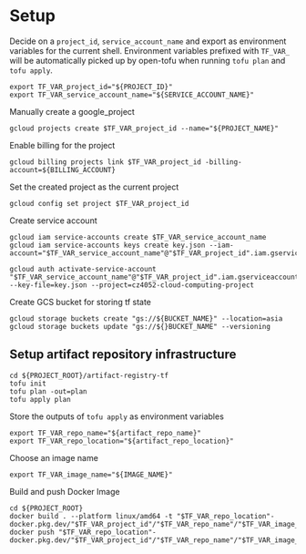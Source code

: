 # Setup

Decide on a `project_id`, `service_account_name` and export as environment variables for the current shell.
Environment variables prefixed with `TF_VAR_` will be automatically picked up by open-tofu when running `tofu plan` and `tofu apply`.
```{bash}
export TF_VAR_project_id="${PROJECT_ID}"
export TF_VAR_service_account_name="${SERVICE_ACCOUNT_NAME}"
```

Manually create a google_project
```{bash}
gcloud projects create $TF_VAR_project_id --name="${PROJECT_NAME}"
```

Enable billing for the project
```
gcloud billing projects link $TF_VAR_project_id -billing-account=${BILLING_ACCOUNT}
```

Set the created project as the current project
```
gcloud config set project $TF_VAR_project_id
```

Create service account
```{bash}
gcloud iam service-accounts create $TF_VAR_service_account_name
gcloud iam service-accounts keys create key.json --iam-account="$TF_VAR_service_account_name"@"$TF_VAR_project_id".iam.gserviceaccount.com

gcloud auth activate-service-account "$TF_VAR_service_account_name"@"$TF_VAR_project_id".iam.gserviceaccount.com --key-file=key.json --project=cz4052-cloud-computing-project
```

Create GCS bucket for storing tf state
```{bash}
gcloud storage buckets create "gs://${BUCKET_NAME}" --location=asia 
gcloud storage buckets update "gs://${}BUCKET_NAME" --versioning
```

## Setup artifact repository infrastructure
```{bash}
cd ${PROJECT_ROOT}/artifact-registry-tf
tofu init
tofu plan -out=plan
tofu apply plan
```

Store the outputs of `tofu apply` as environment variables
```{bash}
export TF_VAR_repo_name="${artifact_repo_name}"
export TF_VAR_repo_location="${artifact_repo_location}"
```

Choose an image name
```{bash}
export TF_VAR_image_name="${IMAGE_NAME}"
```

Build and push Docker Image
```{bash}
cd ${PROJECT_ROOT}
docker build . --platform linux/amd64 -t "$TF_VAR_repo_location"-docker.pkg.dev/"$TF_VAR_project_id"/"$TF_VAR_repo_name"/"$TF_VAR_image_name":latest
docker push "$TF_VAR_repo_location"-docker.pkg.dev/"$TF_VAR_project_id"/"$TF_VAR_repo_name"/"$TF_VAR_image_name":latest
```
